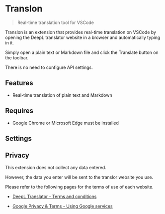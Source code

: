 # Translon

> Real-time translation tool for VSCode

Translon is an extension that provides real-time translation on VSCode by opening the DeepL translator website in a browser and automatically typing in it.

Simply open a plain text or Markdown file and click the Translate button on the toolbar.

There is no need to configure API settings.

## Features

- Real-time translation of plain text and Markdown

## Requires

- Google Chrome or Microsoft Edge must be installed

## Settings

## Privacy

This extension does not collect any data entered.

However, the data you enter will be sent to the translor website you use.

Please refer to the following pages for the terms of use of each website.

- [DeepL Translator - Terms and conditions](https://www.deepl.com/pro-license?tab=free)

- [Google Privacy & Terms - Using Google services](https://policies.google.com/terms#toc-using)